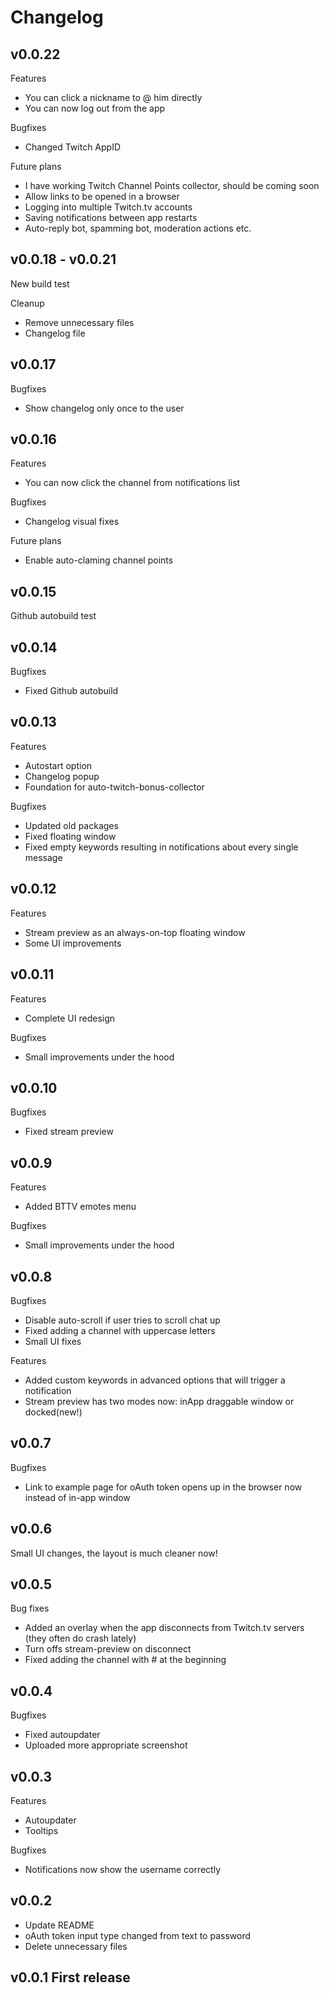 
# Changelog

## v0.0.22

Features

* You can click a nickname to @ him directly
* You can now log out from the app

Bugfixes

* Changed Twitch AppID

Future plans

* I have working Twitch Channel Points collector, should be coming soon
* Allow links to be opened in a browser
* Logging into multiple Twitch.tv accounts
* Saving notifications between app restarts
* Auto-reply bot, spamming bot, moderation actions etc.

## v0.0.18 - v0.0.21

New build test

Cleanup

* Remove unnecessary files
* Changelog file

## v0.0.17

Bugfixes

* Show changelog only once to the user

## v0.0.16

Features

* You can now click the channel from notifications list

Bugfixes

* Changelog visual fixes

Future plans

* Enable auto-claming channel points

## v0.0.15

Github autobuild test

## v0.0.14

Bugfixes

* Fixed Github autobuild

## v0.0.13

Features

* Autostart option
* Changelog popup
* Foundation for auto-twitch-bonus-collector

Bugfixes

* Updated old packages
* Fixed floating window
* Fixed empty keywords resulting in notifications about every single message

## v0.0.12

Features

* Stream preview as an always-on-top floating window
* Some UI improvements

## v0.0.11

Features

* Complete UI redesign

Bugfixes

* Small improvements under the hood

## v0.0.10

Bugfixes

* Fixed stream preview

## v0.0.9

Features

* Added BTTV emotes menu

Bugfixes

* Small improvements under the hood

## v0.0.8

Bugfixes

* Disable auto-scroll if user tries to scroll chat up
* Fixed adding a channel with uppercase letters
* Small UI fixes

Features

* Added custom keywords in advanced options that will trigger a notification
* Stream preview has two modes now: inApp draggable window or docked(new!)

## v0.0.7

Bugfixes

* Link to example page for oAuth token opens up in the browser now instead of in-app window

## v0.0.6

Small UI changes, the layout is much cleaner now!

## v0.0.5

Bug fixes

* Added an overlay when the app disconnects from Twitch.tv servers (they often do crash lately)
* Turn offs stream-preview on disconnect
* Fixed adding the channel with # at the beginning

## v0.0.4

Bugfixes

* Fixed autoupdater
* Uploaded more appropriate screenshot

## v0.0.3

Features

* Autoupdater
* Tooltips

Bugfixes

* Notifications now show the username correctly

## v0.0.2

* Update README
* oAuth token input type changed from text to password
* Delete unnecessary files

## v0.0.1 First release
